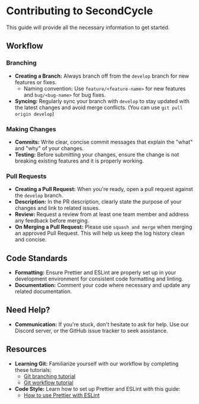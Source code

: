 # Contributing to SecondCycle

This guide will provide all the necessary information to get started.

## Workflow

### Branching

- **Creating a Branch:** Always branch off from the `develop` branch for new features or fixes.
  - Naming convention: Use `feature/<feature-name>` for new features and `bug/<bug-name>` for bug fixes.
- **Syncing:** Regularly sync your branch with `develop` to stay updated with the latest changes and avoid merge conflicts. (You can use `git pull origin develop`)

### Making Changes

- **Commits:** Write clear, concise commit messages that explain the "what" and "why" of your changes.
- **Testing:** Before submitting your changes, ensure the change is not breaking existing features and it is properly working.

### Pull Requests

- **Creating a Pull Request:** When you're ready, open a pull request against the `develop` branch.
- **Description:** In the PR description, clearly state the purpose of your changes and link to related issues.
- **Review:** Request a review from at least one team member and address any feedback before merging.
- **On Merging a Pull Request:** Please use `squash and merge` when merging an approved Pull Request. This will help us keep the log history clean and concise.

## Code Standards

- **Formatting:** Ensure Prettier and ESLint are properly set up in your development environment for consistent code formatting and linting.
- **Documentation:** Comment your code where necessary and update any related documentation.

## Need Help?

- **Communication:** If you're stuck, don't hesitate to ask for help. Use our Discord server, or the GitHub issue tracker to seek assistance.

## Resources

- **Learning Git:** Familiarize yourself with our workflow by completing these tutorials:
  - [Git branching tutorial](https://learngitbranching.js.org/)
  - [Git workflow tutorial](https://www.robinwieruch.de/prettier-eslint/)
- **Code Style:** Learn how to set up Prettier and ESLint with this guide:
  - [How to use Prettier with ESLint](https://www.robinwieruch.de/prettier-eslint/)
